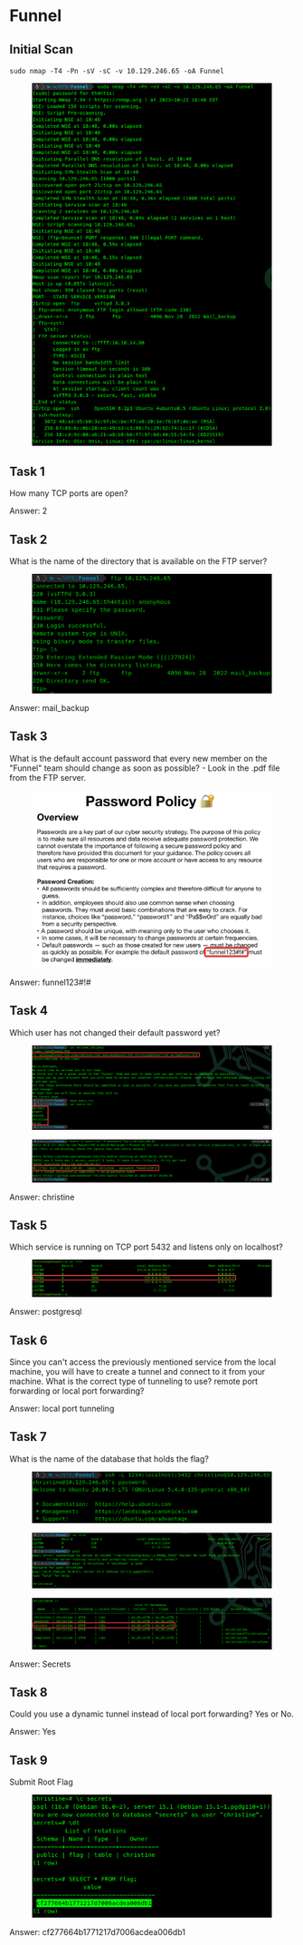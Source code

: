 # Funnel

## Initial Scan

```nmap
sudo nmap -T4 -Pn -sV -sC -v 10.129.246.65 -oA Funnel
```

<figure><img src="../../../.gitbook/assets/image (11).png" alt=""><figcaption></figcaption></figure>

## Task 1

How many TCP ports are open?

Answer: 2

## Task 2

What is the name of the directory that is available on the FTP server?

<figure><img src="../../../.gitbook/assets/image (12).png" alt=""><figcaption></figcaption></figure>

Answer: mail\_backup

## Task 3

What is the default account password that every new member on the "Funnel" team should change as soon as possible? - Look in the .pdf file from the FTP server.

<figure><img src="../../../.gitbook/assets/image (13).png" alt=""><figcaption></figcaption></figure>

Answer: funnel123#!#

## Task 4

Which user has not changed their default password yet?

<figure><img src="../../../.gitbook/assets/image (14).png" alt=""><figcaption></figcaption></figure>

<figure><img src="../../../.gitbook/assets/image (15).png" alt=""><figcaption></figcaption></figure>

Answer: christine

## Task 5

Which service is running on TCP port 5432 and listens only on localhost?

<figure><img src="../../../.gitbook/assets/image (16).png" alt=""><figcaption></figcaption></figure>

Answer: postgresql

## Task 6

Since you can't access the previously mentioned service from the local machine, you will have to create a tunnel and connect to it from your machine. What is the correct type of tunneling to use? remote port forwarding or local port forwarding?

Answer: local port tunneling

## Task 7

What is the name of the database that holds the flag?

<figure><img src="../../../.gitbook/assets/image (17).png" alt=""><figcaption></figcaption></figure>

<figure><img src="../../../.gitbook/assets/image (18).png" alt=""><figcaption></figcaption></figure>

<figure><img src="../../../.gitbook/assets/image (19).png" alt=""><figcaption></figcaption></figure>

Answer: Secrets

## Task 8

Could you use a dynamic tunnel instead of local port forwarding? Yes or No.

Answer: Yes

## Task 9

Submit Root Flag

<figure><img src="../../../.gitbook/assets/image (20).png" alt=""><figcaption></figcaption></figure>

Answer: cf277664b1771217d7006acdea006db1
